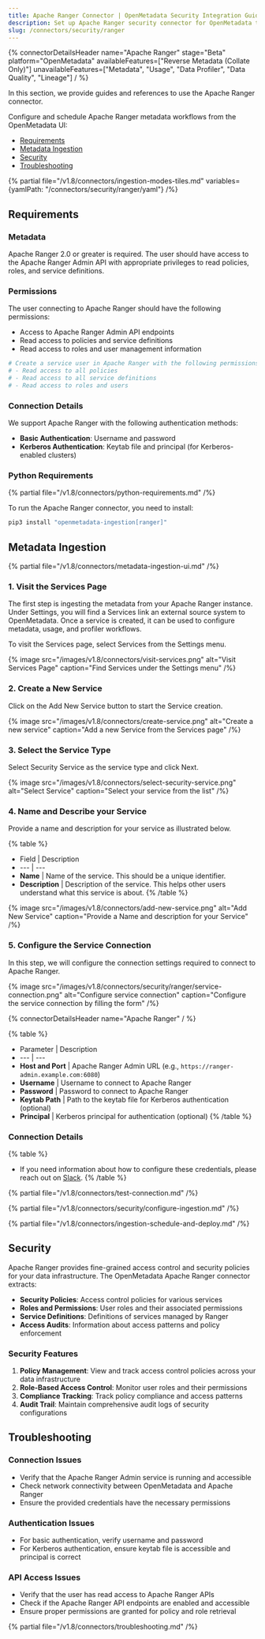 ```yaml
---
title: Apache Ranger Connector | OpenMetadata Security Integration Guide
description: Set up Apache Ranger security connector for OpenMetadata to automatically discover, catalog, and manage your Apache Ranger security policies and metadata. Step-by-step configuration guide.
slug: /connectors/security/ranger
---
```


{% connectorDetailsHeader
name="Apache Ranger"
stage="Beta"
platform="OpenMetadata"
availableFeatures=["Reverse Metadata (Collate Only)"]
unavailableFeatures=["Metadata", "Usage", "Data Profiler", "Data Quality", "Lineage"]
/ %}

In this section, we provide guides and references to use the Apache Ranger connector.

Configure and schedule Apache Ranger metadata workflows from the OpenMetadata UI:

- [Requirements](#requirements)
- [Metadata Ingestion](#metadata-ingestion)
- [Security](#security)
- [Troubleshooting](#troubleshooting)

{% partial file="/v1.8/connectors/ingestion-modes-tiles.md" variables={yamlPath: "/connectors/security/ranger/yaml"} /%}

## Requirements

### Metadata
Apache Ranger 2.0 or greater is required. The user should have access to the Apache Ranger Admin API with appropriate privileges to read policies, roles, and service definitions.

### Permissions
The user connecting to Apache Ranger should have the following permissions:
- Access to Apache Ranger Admin API endpoints
- Read access to policies and service definitions
- Read access to roles and user management information

```bash
# Create a service user in Apache Ranger with the following permissions:
# - Read access to all policies
# - Read access to all service definitions
# - Read access to roles and users
```

### Connection Details
We support Apache Ranger with the following authentication methods:
- **Basic Authentication**: Username and password
- **Kerberos Authentication**: Keytab file and principal (for Kerberos-enabled clusters)

### Python Requirements
{% partial file="/v1.8/connectors/python-requirements.md" /%}

To run the Apache Ranger connector, you need to install:

```bash
pip3 install "openmetadata-ingestion[ranger]"
```

## Metadata Ingestion

{% partial file="/v1.8/connectors/metadata-ingestion-ui.md" /%}

### 1. Visit the Services Page

The first step is ingesting the metadata from your Apache Ranger instance. Under Settings, you will find a Services link an external source system to OpenMetadata. Once a service is created, it can be used to configure metadata, usage, and profiler workflows.

To visit the Services page, select Services from the Settings menu.

{% image
src="/images/v1.8/connectors/visit-services.png"
alt="Visit Services Page"
caption="Find Services under the Settings menu"
/%}

### 2. Create a New Service

Click on the Add New Service button to start the Service creation.

{% image
src="/images/v1.8/connectors/create-service.png"
alt="Create a new service"
caption="Add a new Service from the Services page"
/%}

### 3. Select the Service Type

Select Security Service as the service type and click Next.

{% image
src="/images/v1.8/connectors/select-security-service.png"
alt="Select Service"
caption="Select your service from the list"
/%}

### 4. Name and Describe your Service

Provide a name and description for your service as illustrated below.

{% table %}
- Field | Description
- --- | ---
- **Name** | Name of the service. This should be a unique identifier.
- **Description** | Description of the service. This helps other users understand what this service is about.
{% /table %}

{% image
src="/images/v1.8/connectors/add-new-service.png"
alt="Add New Service"
caption="Provide a Name and description for your Service"
/%}

### 5. Configure the Service Connection

In this step, we will configure the connection settings required to connect to Apache Ranger.

{% image
src="/images/v1.8/connectors/security/ranger/service-connection.png"
alt="Configure service connection"
caption="Configure the service connection by filling the form"
/%}

{% connectorDetailsHeader
name="Apache Ranger"
/ %}

{% table %}
- Parameter | Description
- --- | ---
- **Host and Port** | Apache Ranger Admin URL (e.g., `https://ranger-admin.example.com:6080`)
- **Username** | Username to connect to Apache Ranger
- **Password** | Password to connect to Apache Ranger
- **Keytab Path** | Path to the keytab file for Kerberos authentication (optional)
- **Principal** | Kerberos principal for authentication (optional)
{% /table %}

### Connection Details

{% table %}
- If you need information about how to configure these credentials, please reach out on [Slack](https://slack.open-metadata.org/).
{% /table %}

{% partial file="/v1.8/connectors/test-connection.md" /%}

{% partial file="/v1.8/connectors/security/configure-ingestion.md" /%}

{% partial file="/v1.8/connectors/ingestion-schedule-and-deploy.md" /%}

## Security

Apache Ranger provides fine-grained access control and security policies for your data infrastructure. The OpenMetadata Apache Ranger connector extracts:

- **Security Policies**: Access control policies for various services
- **Roles and Permissions**: User roles and their associated permissions
- **Service Definitions**: Definitions of services managed by Ranger
- **Access Audits**: Information about access patterns and policy enforcement

### Security Features

1. **Policy Management**: View and track access control policies across your data infrastructure
2. **Role-Based Access Control**: Monitor user roles and their permissions
3. **Compliance Tracking**: Track policy compliance and access patterns
4. **Audit Trail**: Maintain comprehensive audit logs of security configurations

## Troubleshooting

### Connection Issues
- Verify that the Apache Ranger Admin service is running and accessible
- Check network connectivity between OpenMetadata and Apache Ranger
- Ensure the provided credentials have the necessary permissions

### Authentication Issues
- For basic authentication, verify username and password
- For Kerberos authentication, ensure keytab file is accessible and principal is correct

### API Access Issues
- Verify that the user has read access to Apache Ranger APIs
- Check if the Apache Ranger API endpoints are enabled and accessible
- Ensure proper permissions are granted for policy and role retrieval

{% partial file="/v1.8/connectors/troubleshooting.md" /%} 